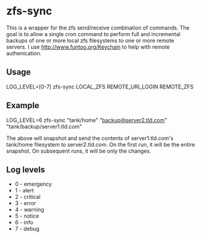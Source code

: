 # zfs-sync

This is a wrapper for the zfs send/receive combination of commands.  The goal is to allow a single cron command to perform full and incremental backups of one or more local zfs filesystems to one or more remote servers.  I use http://www.funtoo.org/Keychain to help with remote authenication.

## Usage

LOG_LEVEL=[0-7] zfs-sync LOCAL_ZFS REMOTE_URI_LOGIN REMOTE_ZFS

## Example
LOG_LEVEL=6 zfs-sync "tank/home" "backup@server2.tld.com" "tank/backup/server1.tld.com"

The above will snapshot and send the contents of server1.tld.com's tank/home filesystem to server2.tld.com.  On the first run, it will be the entire snapshot.  On subsequent runs, it will be only the changes.

## Log levels

 * 0 - emergency
 * 1 - alert
 * 2 - critical
 * 3 - error
 * 4 - warning
 * 5 - notice
 * 6 - info
 * 7 - debug
